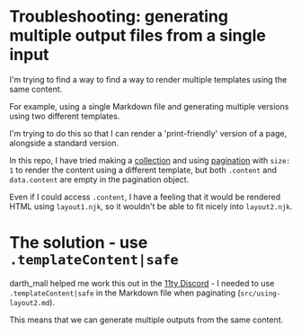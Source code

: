 # Troubleshooting: generating multiple output files from a single input

I'm trying to find a way to find a way to render multiple templates using the same content.

For example, using a single Markdown file and generating multiple versions using two different templates.

I'm trying to do this so that I can render a 'print-friendly' version of a page, alongside a standard version.

In this repo, I have tried making a [collection](https://www.11ty.dev/docs/collections/) and using [pagination](https://www.11ty.dev/docs/pagination/#paging-a-collection) with `size: 1` to render the content using a different template, but both `.content` and `data.content` are empty in the pagination object.

Even if I could access `.content`, I have a feeling that it would be rendered HTML using `layout1.njk`, so it wouldn't be able to fit nicely into `layout2.njk`.

# The solution - use `.templateContent|safe`

darth_mall helped me work this out in the [11ty Discord](https://www.11ty.dev/blog/discord/) - I needed to use `.templateContent|safe` in the Markdown file when paginating (`src/using-layout2.md`).

This means that we can generate multiple outputs from the same content.